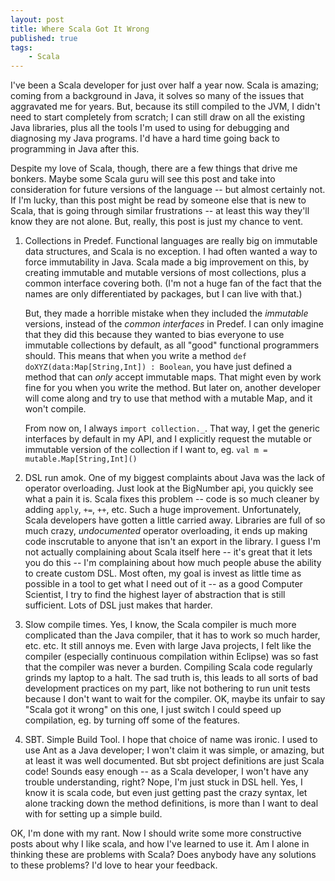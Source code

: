 ```yaml
---
layout: post
title: Where Scala Got It Wrong
published: true
tags:
    - Scala
---
```


I've been a Scala developer for just over half a year now.  Scala is amazing; coming from a background in
Java, it solves so many of the issues that aggravated me for years.  But, because its still compiled
to the JVM, I didn't need to start completely from scratch; I can still draw on all the existing Java
libraries, plus all the tools I'm used to using for debugging and diagnosing my Java programs.  I'd have
a hard time going back to programming in Java after this.

Despite my love of Scala, though, there are a few things that drive me bonkers.  Maybe some Scala guru
will see this post and take into consideration for future versions of the language -- but almost certainly not.
If I'm lucky, than this post might be read by someone else that is new to Scala, that is going through similar
frustrations -- at least this way they'll know they are not alone.  But, really, this post is just my chance
to vent.

1. Collections in Predef.  Functional languages are really big on immutable data structures, and Scala is no
exception.  I had often wanted a way to force immutability in Java.  Scala made a big improvement on this, by
creating immutable and mutable versions of most collections, plus a common interface covering both.  (I'm not
a huge fan of the fact that the names are only differentiated by packages, but I can live with that.)

    But, they made a horrible mistake when they included the *immutable* versions, instead of the *common interfaces*
in Predef.  I can only imagine that they did this because they wanted to bias everyone to use immutable collections
by default, as all "good" functional programmers should.  This means that when you write a method `def doXYZ(data:Map[String,Int]) : Boolean`,
you have just defined a method that can *only* accept immutable maps.  That might even by work fine for you
when you write the method.  But later on, another developer will come along and try to use that method with
a mutable Map, and it won't compile.

    From now on, I always `import collection._`.  That way, I get the generic interfaces by default in my API, and I
explicitly request the mutable or immutable version of the collection if I want to, eg. `val m = mutable.Map[String,Int]()`

2. DSL run amok.  One of my biggest complaints about Java was the lack of operator overloading.  Just look at the BigNumber api,
you quickly see what a pain it is.  Scala fixes this problem -- code is so much cleaner by adding `apply`, `+=`, `++`, etc.  Such
a huge improvement.  Unfortunately, Scala developers have gotten a little carried away.  Libraries are full of so much crazy,
*undocumented* operator overloading, it ends up making code inscrutable to anyone that isn't an export in the library.  I guess
I'm not actually complaining about Scala itself here -- it's great that it lets you do this -- I'm complaining about how much
people abuse the ability to create custom DSL.  Most often, my goal is invest as little time as possible in a tool to get what
I need out of it -- as a good Computer Scientist, I try to find the highest layer of abstraction that is still sufficient.  Lots
of DSL just makes that harder.

3. Slow compile times.  Yes, I know, the Scala compiler is much more complicated than the Java compiler, that it has to work so much
harder, etc. etc.  It still annoys me.  Even with large Java projects, I felt like the compiler (especially continuous compilation
within Eclipse) was so fast that the compiler was never a burden.  Compiling Scala code regularly grinds my laptop to a halt.
The sad truth is, this leads to all sorts of bad development practices on my part, like not bothering to run unit tests because
I don't want to wait for the compiler.  OK, maybe its unfair to say "Scala got it wrong" on this one, I just switch I could speed up
compilation, eg. by turning off some of the features.

4. SBT.  Simple Build Tool.  I hope that choice of name was ironic.  I used to use Ant as a Java developer; I won't claim it was simple,
or amazing, but at least it was well documented.  But sbt project definitions are just Scala code!  Sounds easy enough -- as a Scala
developer, I won't have any trouble understanding, right?  Nope, I'm just stuck in DSL hell.  Yes, I know it is scala code, but even just
getting past the crazy syntax, let alone tracking down the method definitions, is more than I want to deal with for setting up a simple build.

OK, I'm done with my rant.  Now I should write some more constructive posts about why I like scala, and how I've learned to use it.  Am I alone
in thinking these are problems with Scala?  Does anybody have any solutions to these problems?  I'd love to hear your feedback.
